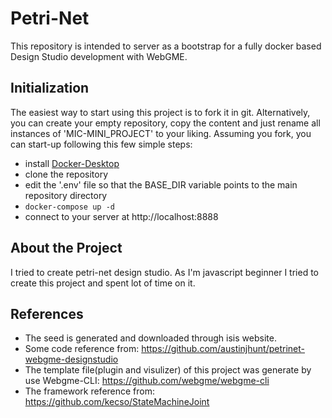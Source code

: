 # Petri-Net
This repository is intended to server as a bootstrap for a fully docker based Design Studio development with WebGME.

## Initialization
The easiest way to start using this project is to fork it in git. Alternatively, you can create your empty repository, copy the content and just rename all instances of 'MIC-MINI_PROJECT' to your liking. Assuming you fork, you can start-up following this few simple steps:
- install [Docker-Desktop](https://www.docker.com/products/docker-desktop)
- clone the repository
- edit the '.env' file so that the BASE_DIR variable points to the main repository directory
- `docker-compose up -d`
- connect to your server at http://localhost:8888

## About the Project
 I tried to create petri-net design studio. As I'm javascript beginner I tried to create this project and spent lot of time on it.
 
## References
 - The seed is generated and downloaded through isis website.
 - Some code reference from: https://github.com/austinjhunt/petrinet-webgme-designstudio
 - The template file(plugin and visulizer) of this project was generate by use Webgme-CLI: https://github.com/webgme/webgme-cli
 - The framework reference from: https://github.com/kecso/StateMachineJoint
